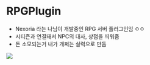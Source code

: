 # RPGPlugin

- Nexoria 라는 나님이 개발중인 RPG 서버 플러그인임 ㅇㅇ
- 시티즌과 연결돼서 NPC의 대사, 상점을 띄워줌
- 돈 소모되는거 내가 개쩌는 실력으로 만듬

<img src="https://static.wikia.nocookie.net/minecraft_ko_gamepedia/images/2/22/Gold_Ingot.png/revision/latest?cb=20210419130913">
